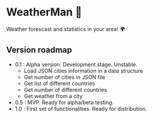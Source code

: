 # WeatherMan :anger:
Weather forescast and statistics in your area!
:earth_africa:

## Version roadmap

- 0.1 : Alpha version. Development stage. Unstable.
	- Load JSON cities information in a data structure
	- Get number of cities in JSON file
	- Get list of different countries
	- Get number of different countries
	- Get weather from a city
- 0.5 : MVP. Ready for alpha/beta testing.
- 1.0 : First set of functionalities. Ready for distribution.
